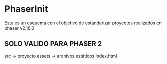# PhaserInit
Este es un esquema con el objetivo de estandarizar proyectos realizados en phaser v2.16.0

## SOLO VALIDO PARA PHASER 2

src -> proyecto
assets -> archivos estáticos
index.html 
